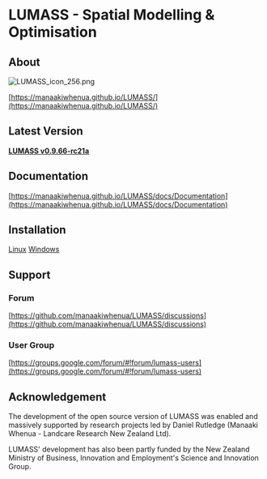 # LUMASS - Spatial Modelling & Optimisation

## About

![LUMASS_icon_256.png](https://manaakiwhenua.github.io/LUMASS/assets/images/LUMASS_icon_128.png)

[https://manaakiwhenua.github.io/LUMASS/](https://manaakiwhenua.github.io/LUMASS/)

## Latest Version

[**LUMASS v0.9.66-rc21a**](https://github.com/manaakiwhenua/LUMASS/releases/tag/0.9.66-rc21a)

## Documentation

[https://manaakiwhenua.github.io/LUMASS/docs/Documentation](https://manaakiwhenua.github.io/LUMASS/docs/Documentation)

## Installation

[Linux](https://manaakiwhenua.github.io/LUMASS/docs/install_linux)
[Windows](https://manaakiwhenua.github.io/LUMASS/docs/install_windows)

## Support

### Forum
[https://github.com/manaakiwhenua/LUMASS/discussions](https://github.com/manaakiwhenua/LUMASS/discussions)

### User Group
[https://groups.google.com/forum/#!forum/lumass-users](https://groups.google.com/forum/#!forum/lumass-users)


## Acknowledgement

The development of the open source version of LUMASS was enabled and massively supported by research projects led by Daniel Rutledge (Manaaki Whenua - Landcare Research New Zealand Ltd).

LUMASS' development has also been partly funded by the New Zealand Ministry of Business, Innovation and Employment's Science and Innovation Group.

